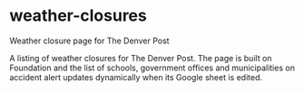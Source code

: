 # weather-closures
Weather closure page for The Denver Post

A listing of weather closures for The Denver Post. The page is built on Foundation and the list of schools, government offices and municipalities on accident alert updates dynamically when its Google sheet is edited.
